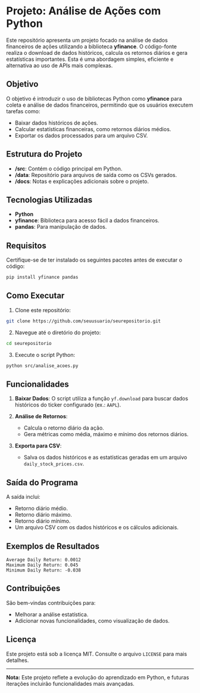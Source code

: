 # Projeto: Análise de Ações com Python

Este repositório apresenta um projeto focado na análise de dados financeiros de ações utilizando a biblioteca **yfinance**. O código-fonte realiza o download de dados históricos, calcula os retornos diários e gera estatísticas importantes. Esta é uma abordagem simples, eficiente e alternativa ao uso de APIs mais complexas.

## Objetivo

O objetivo é introduzir o uso de bibliotecas Python como **yfinance** para coleta e análise de dados financeiros, permitindo que os usuários executem tarefas como:

- Baixar dados históricos de ações.
- Calcular estatísticas financeiras, como retornos diários médios.
- Exportar os dados processados para um arquivo CSV.

## Estrutura do Projeto

- **/src**: Contém o código principal em Python.
- **/data**: Repositório para arquivos de saída como os CSVs gerados.
- **/docs**: Notas e explicações adicionais sobre o projeto.

## Tecnologias Utilizadas

- **Python**
- **yfinance**: Biblioteca para acesso fácil a dados financeiros.
- **pandas**: Para manipulação de dados.

## Requisitos

Certifique-se de ter instalado os seguintes pacotes antes de executar o código:

```bash
pip install yfinance pandas
```

## Como Executar

1. Clone este repositório:

```bash
git clone https://github.com/seuusuario/seurepositorio.git
```

2. Navegue até o diretório do projeto:

```bash
cd seurepositorio
```

3. Execute o script Python:

```bash
python src/analise_acoes.py
```

## Funcionalidades

1. **Baixar Dados**:
   O script utiliza a função `yf.download` para buscar dados históricos do ticker configurado (ex.: `AAPL`).

2. **Análise de Retornos**:
   - Calcula o retorno diário da ação.
   - Gera métricas como média, máximo e mínimo dos retornos diários.

3. **Exporta para CSV**:
   - Salva os dados históricos e as estatísticas geradas em um arquivo `daily_stock_prices.csv`.

## Saída do Programa

A saída inclui:

- Retorno diário médio.
- Retorno diário máximo.
- Retorno diário mínimo.
- Um arquivo CSV com os dados históricos e os cálculos adicionais.

## Exemplos de Resultados

```plaintext
Average Daily Return: 0.0012
Maximum Daily Return: 0.045
Minimum Daily Return: -0.038
```

## Contribuições

São bem-vindas contribuições para:

- Melhorar a análise estatística.
- Adicionar novas funcionalidades, como visualização de dados.

## Licença

Este projeto está sob a licença MIT. Consulte o arquivo `LICENSE` para mais detalhes.

---

**Nota:** Este projeto reflete a evolução do aprendizado em Python, e futuras iterações incluirão funcionalidades mais avançadas.
